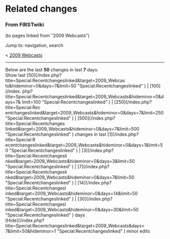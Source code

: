 # Related changes

### From FIRSTwiki

(to pages linked from "2009 Webcasts")

Jump to: navigation, search

&lt; [2009 Webcasts](/index.php?title=2009_Webcasts&redirect=no "2009
Webcasts" )  

* * *

Below are the last **50** changes in last **7** days.  
Show last [50](/index.php?title=Special:Recentchangeslinked&target=2009_Webcas
ts&hideminor=0&days=7&limit=50 "Special:Recentchangeslinked" ) | [100](/index.
php?title=Special:Recentchangeslinked&target=2009_Webcasts&hideminor=0&days=7&
limit=100 "Special:Recentchangeslinked" ) | [250](/index.php?title=Special:Rec
entchangeslinked&target=2009_Webcasts&hideminor=0&days=7&limit=250
"Special:Recentchangeslinked" ) | [500](/index.php?title=Special:Recentchanges
linked&target=2009_Webcasts&hideminor=0&days=7&limit=500
"Special:Recentchangeslinked" ) changes in last [1](/index.php?title=Special:R
ecentchangeslinked&target=2009_Webcasts&hideminor=0&days=1&limit=50
"Special:Recentchangeslinked" ) | [3](/index.php?title=Special:Recentchangesli
nked&target=2009_Webcasts&hideminor=0&days=3&limit=50
"Special:Recentchangeslinked" ) | [7](/index.php?title=Special:Recentchangesli
nked&target=2009_Webcasts&hideminor=0&days=7&limit=50
"Special:Recentchangeslinked" ) | [14](/index.php?title=Special:Recentchangesl
inked&target=2009_Webcasts&hideminor=0&days=14&limit=50
"Special:Recentchangeslinked" ) | [30](/index.php?title=Special:Recentchangesl
inked&target=2009_Webcasts&hideminor=0&days=30&limit=50
"Special:Recentchangeslinked" ) days  
[Hide](/index.php?title=Special:Recentchangeslinked&target=2009_Webcasts&days=
7&limit=50&hideminor=1 "Special:Recentchangeslinked" ) minor edits

